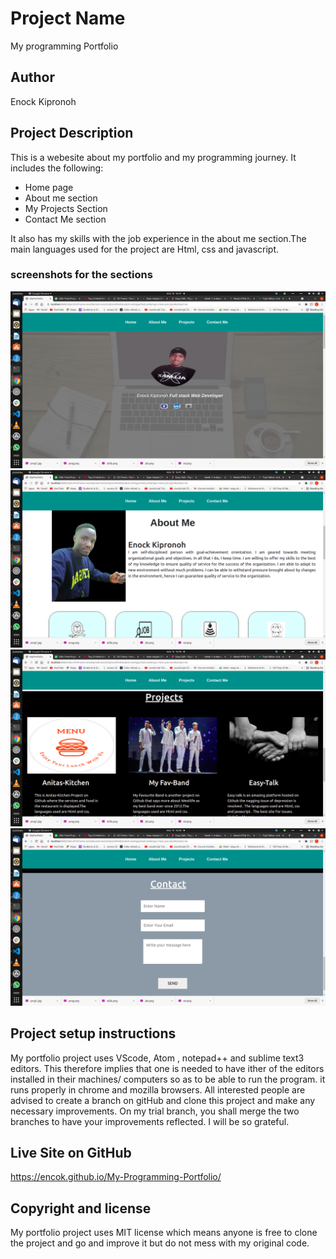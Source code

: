 # Project Name
My programming Portfolio
## Author
Enock Kipronoh
## Project Description
This is a webesite about my portfolio and my programming journey. It includes the following:
* Home page
* About me section
* My Projects Section
* Contact Me section

It also has my skills with the job experience in the about me section.The main languages used for the project are Html, css and javascript.
### screenshots for the sections
<img src="images/1.png">
<img src="images/2.png">
<img src="images/41.png">
<img src="images/3.png">

## Project setup instructions
My portfolio project uses VScode, Atom , notepad++ and sublime text3 editors. This therefore implies that one is needed to have ither of the editors installed in their machines/ computers so as to be able to run the program. it runs properly in chrome and mozilla browsers.
All interested people are advised to create a branch on gitHub and clone this project and make any necessary improvements. On my trial branch, you shall merge the two branches to have your improvements reflected. I will be so grateful.
## Live Site on GitHub
https://encok.github.io/My-Programming-Portfolio/
## Copyright and license
My portfolio project uses MIT license which means anyone is free to clone the project and go and improve it but do not mess with my original code.

